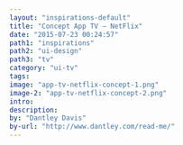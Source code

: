 ```yaml
---
layout: "inspirations-default"
title: "Concept App TV – NetFlix"
date: "2015-07-23 00:24:57"
path1: "inspirations"
path2: "ui-design"
path3: "tv"
category: "ui-tv"
tags:
image: "app-tv-netflix-concept-1.png"
image-2: "app-tv-netflix-concept-2.png"
intro:
description:
by: "Dantley Davis"
by-url: "http://www.dantley.com/read-me/"
---
```

